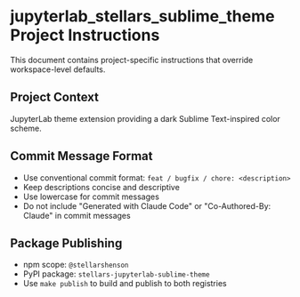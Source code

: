 # jupyterlab_stellars_sublime_theme Project Instructions

This document contains project-specific instructions that override workspace-level defaults.

## Project Context

JupyterLab theme extension providing a dark Sublime Text-inspired color scheme.

## Commit Message Format

- Use conventional commit format: `feat / bugfix / chore: <description>`
- Keep descriptions concise and descriptive
- Use lowercase for commit messages
- Do not include "Generated with Claude Code" or "Co-Authored-By: Claude" in commit messages

## Package Publishing

- npm scope: `@stellarshenson`
- PyPI package: `stellars-jupyterlab-sublime-theme`
- Use `make publish` to build and publish to both registries
